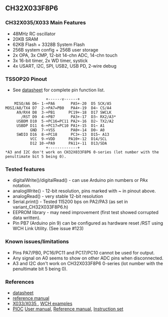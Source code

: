 ## CH32X033F8P6 ##

### CH32X035/X033 Main Features ###
-	48MHz RC oscillator
-	20KB SRAM
-	62KB Flash + 3328B System Flash
-	256B system config + 256B user storage
-	2x OPA, 3x CMP, 12-bit 14-chn ADC, 14-chn touch
-	3x 16-bit timer, 2x WD timer, systick
-	4x USART, I2C, SPI, USB2, USB PD, 2-wire debug


### TSSOP20 Pinout ###
- See [datasheet](https://www.wch.cn/downloads/CH32X035DS0_PDF.html) for complete pin function list.
```
                  +------v------+
    MISO/A6 D6~ 1-+PA6       PA5+-20  D5 SCK/A5
MOSI/A8/TX4 D7  2-+PA7=PB0   PA4+-19  D4~ CS/A4
     A9/RX4 D8  3-+PB1      PC19+-18  D17 SWCLK
       /RST D9  4-+PB7       PA3+-17  D3~ RX2/A3*
     USBDM D10  5-+PC16=PC11 PA2+-16  D2~ TX2/A2
     USBDP D11  6-+PC17=PC10 PA1+-15  D1~ A1
           GND  7-+VSS       PA0+-14  D0~ A0
     SWDIO D16  8-+PC18      PC3+-13  D15~ A13
           VCC  9-+VDD      PA10+-12  D14/SCL
           D12 10-+PA9      PA11+-11  D13/SDA
                  +-------------+
*A3 and I2C don't work on CH32X033F8P6 0-series (lot number with the penultimate bit 5 being 0).
```


### Tested features ###
- digitalWrite()/digitalRead() - can use Arduino pin numbers or PAx notation.
- analogWrite() - 12-bit resolution, pins marked with ~ in pinout above.
- analogRead() - very stable 12-bit resolution
- Serial.print() - Tested 115200 bps on PA2/PA3 (as set in variant_CH32X033F8P6.h)
- EEPROM library - may need improvement (first test showed corrupted data written).
- Pin PB7 (Arduino pin 9) can be configured as hardware reset /RST using WCH Link Utility. (See issue #123)

### Known issues/limitations ###
- Pins PA7/PB0, PC16/PC11 and PC17/PC10 cannot be used for output.
- Any signal on A0 seems to show on other ADC pins when disconnected.
- A3 and I2C don't work on CH32X033F8P6 0-series (lot number with the penultimate bit 5 being 0).

### References ###
- [datasheet](https://www.wch.cn/downloads/CH32X035DS0_PDF.html)
- [reference manual](https://www.wch.cn/downloads/CH32X035RM_PDF.html)
- [X033/X035 ](https://github.com/openwch/ch32x035), [WCH examples](https://github.com/openwch/ch32x035/blob/main/EVT/EXAM)
- [PIOC](https://github.com/openwch/ch32x035/tree/main/EVT/EXAM/PIOC) [User manual](https://github.com/openwch/ch32x035/blob/main/EVT/EXAM/PIOC/PIOC%20UserManual.pdf), [Reference manual](https://github.com/openwch/ch32x035/blob/main/EVT/EXAM/PIOC/PIOC-EN.pdf), [Instruction set](https://github.com/openwch/ch32x035/blob/main/EVT/EXAM/PIOC/CHRISC8B-EN.pdf)
